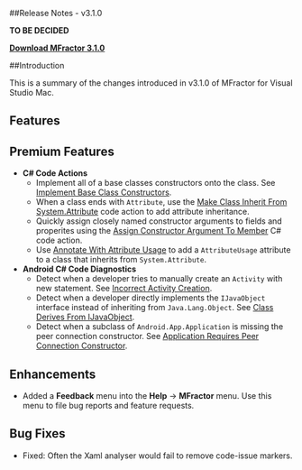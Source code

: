 
##Release Notes - v3.1.0

**TO BE DECIDED**

**[Download MFractor 3.1.0](http://addins.mfractor.com/releases/3.01.00/MFractor.MFractor_3.01.00.mpack)**

##Introduction

This is a summary of the changes introduced in v3.1.0 of MFractor for Visual Studio Mac.


## Features

## Premium Features

- **C# Code Actions**
  - Implement all of a base classes constructors onto the class. See [Implement Base Class Constructors](/code-actions/csharp/#implement-base-class-constructors).
  - When a class ends with `Attribute`, use the [Make Class Inherit From System.Attribute](/code-actions/csharp/#make-class-inherit-from-systemattribute) code action to add attribute inheritance.
  - Quickly assign closely named constructor arguments to fields and properites using the [Assign Constructor Argument To Member](/code-actions/csharp/#assign-constructor-argument-to-member) C# code action.
  - Use [Annotate With Attribute Usage](/code-actions/csharp/#annotate-with-attribute-usage) to add a `AttributeUsage` attribute to a class that inherits from `System.Attribute`.
- **Android C# Code Diagnostics**
  - Detect when a developer tries to manually create an `Activity` with new statement. See [Incorrect Activity Creation](/code-analysis/android-csharp/#incorrect-activity-creation).
  - Detect when a developer directly implements the `IJavaObject` interface instead of inheriting from `Java.Lang.Object`. See [Class Derives From IJavaObject](/code-analysis/android-csharp/#class-derives-from-ijavaobject).
  - Detect when a subclass of `Android.App.Application` is missing the peer connection constructor. See [Application Requires Peer Connection Constructor](/code-analysis/android-csharp/#application-requires-peer-connection-constructor).

## Enhancements

 - Added a **Feedback** menu into the **Help** -> **MFractor** menu. Use this menu to file bug reports and feature requests.

## Bug Fixes

 - Fixed: Often the Xaml analyser would fail to remove code-issue markers.
